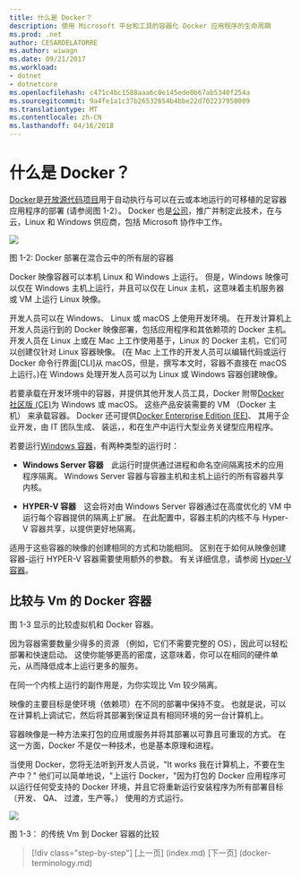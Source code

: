 ```yaml
---
title: 什么是 Docker？
description: 使用 Microsoft 平台和工具的容器化 Docker 应用程序的生命周期
ms.prod: .net
author: CESARDELATORRE
ms.author: wiwagn
ms.date: 09/21/2017
ms.workload:
- dotnet
- dotnetcore
ms.openlocfilehash: c471c4bc1588aaa6c0e145ede0b67ab5340f254a
ms.sourcegitcommit: 9a4fe1a1c37b26532654b4bbe22d702237950009
ms.translationtype: MT
ms.contentlocale: zh-CN
ms.lasthandoff: 04/16/2018
---
```

# <a name="what-is-docker"></a>什么是 Docker？

[Docker](https://www.docker.com/)是[开放源代码项目](https://github.com/docker/docker)用于自动执行与可以在云或本地运行的可移植的足容器应用程序的部署 (请参阅图 1-2）。 Docker 也是[公司](https://www.docker.com/)，推广并制定此技术，在与云，Linux 和 Windows 供应商，包括 Microsoft 协作中工作。

![](./media/image2.png)

图 1-2: Docker 部署在混合云中的所有层的容器

Docker 映像容器可以本机 Linux 和 Windows 上运行。 但是，Windows 映像可以仅在 Windows 主机上运行，并且可以仅在 Linux 主机，这意味着主机服务器或 VM 上运行 Linux 映像。

开发人员可以在 Windows、 Linux 或 macOS 上使用开发环境。 在开发计算机上开发人员运行到的 Docker 映像部署，包括应用程序和其依赖项的 Docker 主机。 开发人员在 Linux 上或在 Mac 上工作使用基于，Linux 的 Docker 主机，它们可以创建仅针对 Linux 容器映像。 (在 Mac 上工作的开发人员可以编辑代码或运行 Docker 命令行界面\[CLI\]从 macOS，但是，撰写本文时，容器不直接在 macOS 上运行。)在 Windows 处理开发人员可以为 Linux 或 Windows 容器创建映像。

若要承载在开发环境中的容器，并提供其他开发人员工具，Docker 附带[Docker 社区版 (CE)](https://www.docker.com/community-edition)为 Windows 或 macOS。 这些产品安装需要的 VM （Docker 主机） 来承载容器。 Docker 还可提供[Docker Enterprise Edition (EE)](https://www.docker.com/enterprise-edition)、 其用于企业开发，由 IT 团队生成、 装运，，和在生产中运行大型业务关键型应用程序。

若要运行[Windows 容器](https://msdn.microsoft.com/virtualization/windowscontainers/about/about_overview)，有两种类型的运行时：

-   **Windows Server 容器** 此运行时提供通过进程和命名空间隔离技术的应用程序隔离。 Windows Server 容器与容器主机和主机上运行的所有容器共享内核。

-   **HYPER-V 容器** 这会将对由 Windows Server 容器通过在高度优化的 VM 中运行每个容器提供的隔离上扩展。 在此配置中，容器主机的内核不与 Hyper-V 容器共享，以提供更好地隔离。

适用于这些容器的映像的创建相同的方式和功能相同。 区别在于如何从映像创建容器-运行 HYPER-V 容器需要使用额外的参数。 有关详细信息，请参阅 [Hyper-V 容器](https://msdn.microsoft.com/virtualization/windowscontainers/about/about_overview)。

## <a name="comparing-docker-containers-with-vms"></a>比较与 Vm 的 Docker 容器

图 1-3 显示的比较虚拟机和 Docker 容器。

因为容器需要数量少得多的资源 （例如，它们不需要完整的 OS），因此可以轻松部署和快速启动。 这使你能够更高的密度，这意味着，你可以在相同的硬件单元，从而降低成本上运行更多的服务。

在同一个内核上运行的副作用是，为你实现比 Vm 较少隔离。

映像的主要目标是使环境（依赖项）在不同的部署中保持不变。 也就是说，可以在计算机上调试它，然后将其部署到保证具有相同环境的另一台计算机上。

容器映像是一种方法来打包的应用或服务并将其部署以可靠且可重现的方式。 在这一方面，Docker 不是仅一种技术，也是基本原理和进程。

当使用 Docker，您将无法听到开发人员说，"It works 我在计算机上，不要在生产中？" 他们可以简单地说，"上运行 Docker，"因为打包的 Docker 应用程序可以运行任何受支持的 Docker 环境，并且它将重新运行安装程序为所有部署目标 （开发、 QA、 过渡，生产等。） 使用的方式运行。

![](./media/image3.png)

图 1-3： 的传统 Vm 到 Docker 容器的比较


>[!div class="step-by-step"]
[上一页] (index.md) [下一页] (docker-terminology.md)
